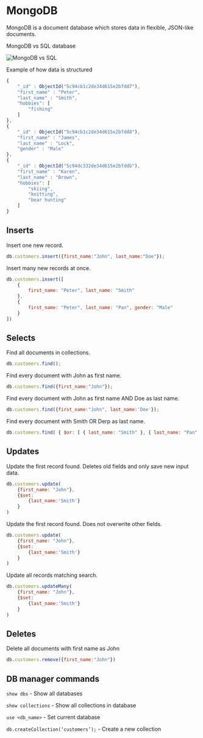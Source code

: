 # MongoDB

MongoDB is a document database which stores data in flexible, JSON-like documents.

MongoDB vs SQL database
<div align="left">
<img src="http://4.bp.blogspot.com/-edz2_QrFvCE/UnzBhKZE3FI/AAAAAAAAAEs/bTEsqnZFTXw/s1600/SQL-MongoDB+Correspondence.PNG" alt="MongoDB vs SQL">
</div>

Example of how data is structured
```javascript
{
	"_id" : ObjectId("5c94cb1c2de34d615e2bfdd7"),
	"first_name" : "Peter",
    "last_name" : "Smith",
    "hobbies": [
        "fishing"
    ]
},
{
	"_id" : ObjectId("5c94cb1c2de34d615e2bfdd8"),
	"first_name" : "James",
	"last_name" : "Lock",
    "gender" : "Male"
},
{
	"_id" : ObjectId("5c94dc332de34d615e2bfddb"),
	"first_name" : "Karen",
	"last_name" : "Brown",
    "hobbies": [
        "skiing",
        "knitting",
        "bear hunting"
    ]
}
```

## Inserts

Insert one new record.
```javascript
db.customers.insert({first_name:"John", last_name:"Doe"});
```

Insert many new records at once. 
```javascript
db.customers.insert([
    {
        first_name: "Peter", last_name: "Smith"
    },
    {
        first_name: "Peter", last_name: "Pan", gender: "Male"
    }
])
```

## Selects

Find all documents in collections.
```javascript
db.customers.find();
```

Find every document with John as first name.
```javascript
db.customers.find({first_name:"John"});
```

Find every document with John as first name AND Doe as last name.
```javascript
db.customers.find({first_name:"John", last_name:'Doe'});
```

Find every document with Smith OR Derp as last name. 
```javascript
db.customers.find( { $or: [ { last_name: "Smith" }, { last_name: "Pan" } ] } )
```


## Updates
Update the first record found. Deletes old fields and only save new input data. 
```javascript
db.customers.update(
    {first_name: "John"},
    {$set: 
        {last_name:'Smith'}
    }
)
```

Update the first record found. Does not overwrite other fields.
```javascript
db.customers.update(
    {first_name: "John"},
    {$set: 
        {last_name:'Smith'}
    }
)
```

Update all records matching search.
```javascript
db.customers.updateMany(
    {first_name: "John"},
    {$set: 
        {last_name:'Smith'}
    }
)
```

## Deletes

Delete all documents with first name as John
```javascript
db.customers.remove({first_name:"John"})
```


## DB manager commands
`show dbs` - Show all databases

`show collections` - Show all collections in database

`use <db_name>` - Set current database 

`db.createCollection(‘customers’);` - Create a new collection


```javascript

```
